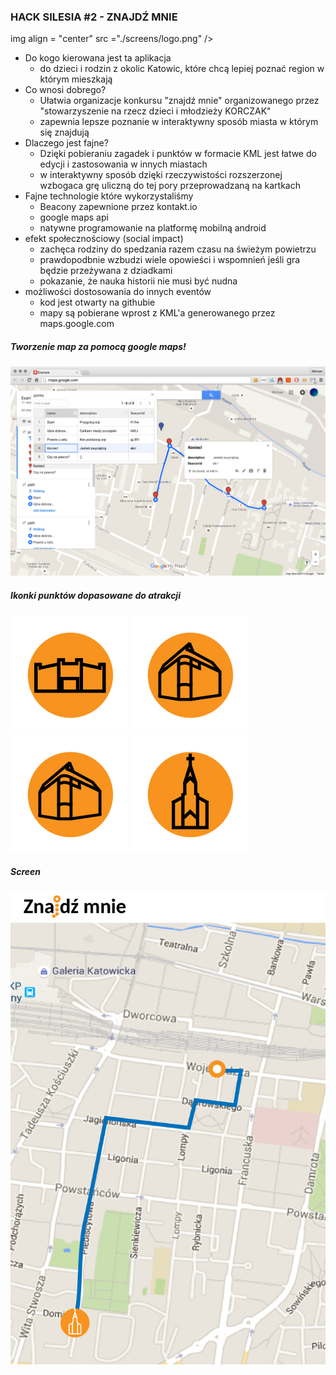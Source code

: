 ### HACK SILESIA #2 - ZNAJDŹ MNIE ###

img align = "center" src ="./screens/logo.png" />


* Do kogo kierowana jest ta aplikacja
  * do dzieci i rodzin z okolic Katowic, które chcą lepiej poznać region w którym mieszkają
* Co wnosi dobrego?
  * Ułatwia organizacje konkursu "znajdź mnie" organizowanego przez "stowarzyszenie na rzecz dzieci i młodzieży KORCZAK"
  * zapewnia lepsze poznanie w interaktywny sposób miasta w którym się znajdują
* Dlaczego jest fajne?
  * Dzięki pobieraniu zagadek i punktów w formacie KML jest łatwe do edycji i zastosowania w innych miastach
  * w interaktywny sposób dzięki rzeczywistości rozszerzonej wzbogaca grę uliczną do tej pory przeprowadzaną na kartkach
* Fajne technologie które wykorzystaliśmy
  * Beacony zapewnione przez kontakt.io
  * google maps api
  * natywne programowanie na platformę mobilną android
* efekt społecznościowy (social impact)
  * zachęca rodziny do spedzania razem czasu na świeżym powietrzu
  * prawdopodbnie wzbudzi wiele opowieści i wspomnień jeśli gra będzie przeżywana z dziadkami
  * pokazanie, że nauka historii nie musi być nudna
* możliwości dostosowania do innych eventów
  * kod jest otwarty na githubie
  * mapy są pobierane wprost z KML'a generowanego przez maps.google.com
  
##### Tworzenie map za pomocą google maps!

![alt text][tworzeniemapy]

##### Ikonki punktów dopasowane do atrakcji
![iko2] ![iko3] ![iko3] ![iko4] 

##### Screen
![screen1]

[tworzeniemapy]: ./screens/konstruowanietrasy.png
[logo]: ./screens/logo.png
[iko2]: ./screens/ikony-02.png
[iko3]: ./screens/ikony-03.png
[iko4]: ./screens/ikony-04.png
[iko5]: ./screens/ikony-05.png
[iko6]: ./screens/ikony-06.png
[screen1]: ./screens/screen1.png